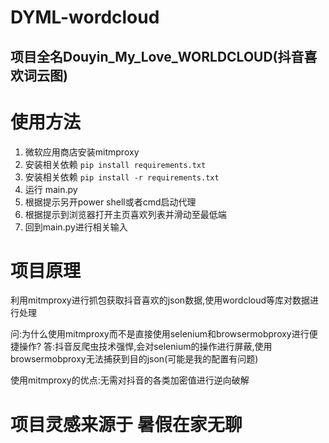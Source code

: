 # DYML-wordcloud
## 项目全名Douyin_My_Love_WORLDCLOUD(抖音喜欢词云图)


# 使用方法

1. 微软应用商店安装mitmproxy
2. 安装相关依赖 `pip install requirements.txt`
2. 安装相关依赖 `pip install -r requirements.txt`
3. 运行 main.py
4. 根据提示另开power shell或者cmd启动代理
5. 根据提示到浏览器打开主页喜欢列表并滑动至最低端
6. 回到main.py进行相关输入

# 项目原理

利用mitmproxy进行抓包获取抖音喜欢的json数据,使用wordcloud等库对数据进行处理

问:为什么使用mitmproxy而不是直接使用selenium和browsermobproxy进行便捷操作?
答:抖音反爬虫技术强悍,会对selenium的操作进行屏蔽,使用browsermobproxy无法捕获到目的json(可能是我的配置有问题)

使用mitmproxy的优点:无需对抖音的各类加密值进行逆向破解


# 项目灵感来源于 暑假在家无聊
